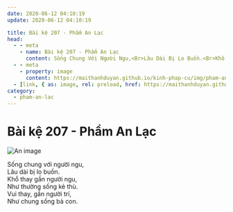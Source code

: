 ```yaml
---
date: 2020-06-12 04:10:19
update: 2020-06-12 04:10:19

title: Bài kệ 207 - Phẩm An Lạc
head:
  - - meta
    - name: Bài kệ 207 - Phẩm An Lạc
      content: Sống Chung Với Người Ngu,<Br>Lâu Dài Bị Lo Buồn.<Br>Khổ Thay Gần Người Ngu,<Br>Như Thường Sống Kẻ Thù.<Br>Vui Thay, Gần Người Trí,<Br>Như Chung Sống Bà Con.<Br>
  - - meta
    - property: image
      content: https://maithanhduyan.github.io/kinh-phap-cu/img/pham-an-lac/pham-an-lac-207.jpg
  - [link, { as: image, rel: preload, href: https://maithanhduyan.github.io/kinh-phap-cu/img/pham-an-lac/pham-an-lac-207.jpg }]
category:
  - pham-an-lac
---
```


# Bài kệ 207 - Phẩm An Lạc

![An image](/img/pham-an-lac/pham-an-lac-207.jpg)

Sống chung với người ngu,<br>Lâu dài bị lo buồn.<br>Khổ thay gần người ngu,<br>Như thường sống kẻ thù.<br>Vui thay, gần người trí,<br>Như chung sống bà con.<br>
